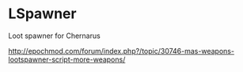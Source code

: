 LSpawner
========

Loot spawner for Chernarus


http://epochmod.com/forum/index.php?/topic/30746-mas-weapons-lootspawner-script-more-weapons/
